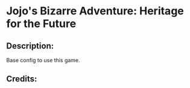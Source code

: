 # Jojo's Bizarre Adventure: Heritage for the Future

## Description: 

Base config to use this game.

## Credits: 



